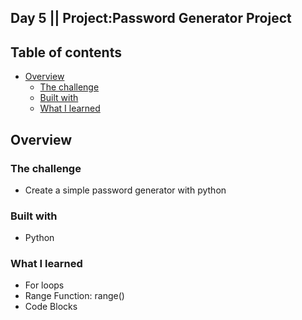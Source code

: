 ## Day 5 || Project:Password Generator Project

## Table of contents

- [Overview](#overview)
  - [The challenge](#the-challenge)
  - [Built with](#built-with)
  - [What I learned](#what-i-learned)

## Overview

### The challenge

- Create a simple password generator with python


### Built with

- Python

### What I learned
- For loops
- Range Function: range()
- Code Blocks
